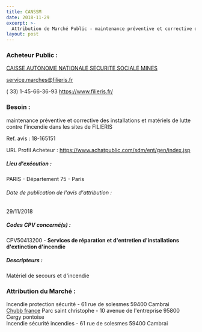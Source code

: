 ```yaml
---
title: CANSSM
date: 2018-11-29
excerpt: >-
  Attribution de Marché Public - maintenance préventive et corrective des installations et matériels de lutte contre l'incendie dans les sites de FILIERIS
layout: post
---
```


### Acheteur Public : 
<a href="/acheteur-140/siren-775685316"> CAISSE AUTONOME NATIONALE SECURITE SOCIALE MINES</a><br/>



service.marches@filieris.fr

( 33) 1-45-66-36-93
https://www.filieris.fr/
### Besoin :

maintenance préventive et corrective des installations et matériels de lutte contre l'incendie dans les sites de FILIERIS

Ref. avis : 18-165151

URL Profil Acheteur : https://www.achatpublic.com/sdm/ent/gen/index.jsp

##### Lieu d'exécution :

PARIS - Département 75 - Paris

###### Date de publication de l'avis d'attribution : 
29/11/2018

##### Codes CPV concerné(s) :
CPV50413200 - **Services de réparation et d'entretien d'installations d'extinction d'incendie** <br/>

##### Descripteurs :
Matériel de secours et d'incendie <br/>

### Attribution du Marché :
Incendie protection sécurité - 61 rue de solesmes 59400 Cambrai <br/>
<a href="/entreprise-573/siren-702000522"> Chubb france</a>    Parc saint christophe - 10 avenue de l'entreprise 95800 Cergy pontoise <br/>
Incendie sécurité incendies - 61 rue de solesmes 59400 Cambrai <br/>
